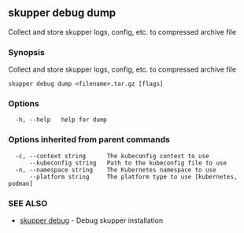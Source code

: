 ## skupper debug dump

Collect and store skupper logs, config, etc. to compressed archive file

### Synopsis

Collect and store skupper logs, config, etc. to compressed archive file

```
skupper debug dump <filename>.tar.gz [flags]
```

### Options

```
  -h, --help   help for dump
```

### Options inherited from parent commands

```
  -c, --context string      The kubeconfig context to use
      --kubeconfig string   Path to the kubeconfig file to use
  -n, --namespace string    The Kubernetes namespace to use
      --platform string     The platform type to use [kubernetes, podman]
```

### SEE ALSO

* [skupper debug](skupper_debug.md)	 - Debug skupper installation

